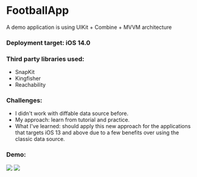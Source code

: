 # FootballApp

A demo application is using UIKit + Combine + MVVM architecture

### Deployment target: iOS 14.0

### Third party libraries used:
* SnapKit
* Kingfisher
* Reachability

### Challenges:
* I didn't work with diffable data source before.
* My approach: learn from tutorial and practice.
* What I've learned: should apply this new approach for the applications that targets iOS 13 and above due to a few benefits over using the classic data source.

### Demo:
![](https://github.com/thynguyen248/FootballApp/blob/main/demo-gif-1.gif)  ![](https://github.com/thynguyen248/FootballApp/blob/main/demo-gif-2.gif)
